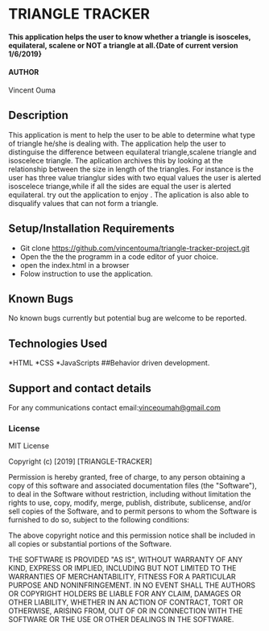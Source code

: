 # TRIANGLE TRACKER
#### This application helps the user to know whether a triangle is isosceles, equilateral, scalene or NOT a triangle at all.{Date of current version 1/6/2019}
#### AUTHOR
Vincent Ouma
## Description
This application is ment to help the user  to be able to determine what type of triangle he/she is dealing with.
The application help the user to distinguise the difference between equilateral triangle,scalene triangle and isoscelece triangle.
The aplication archives this by looking at the relationship between the size in length of the triangles.
For instance is the user has three value trianglur sides with two equal values the user is alerted isoscelece triange,while if all the sides are equal the user is alerted equilateral.
try out the application to enjoy .
The aplication is also able to disqualify values that can not form a triangle.



## Setup/Installation Requirements
* Git clone https://github.com/vincentouma/triangle-tracker-project.git
* Open the the the programm in a code editor of yuor choice.
* open the index.html in a browser 
* Folow instruction to use the application.


## Known Bugs
No known bugs currently but potential bug are welcome to be reported.
## Technologies Used
*HTML
*CSS
*JavaScripts
##Behavior driven development.

## Support and contact details
For any communications contact
email:vinceoumah@gmail.com
### License

MIT License

Copyright (c) [2019] [TRIANGLE-TRACKER]

Permission is hereby granted, free of charge, to any person obtaining a copy
of this software and associated documentation files (the "Software"), to deal
in the Software without restriction, including without limitation the rights
to use, copy, modify, merge, publish, distribute, sublicense, and/or sell
copies of the Software, and to permit persons to whom the Software is
furnished to do so, subject to the following conditions:

The above copyright notice and this permission notice shall be included in all
copies or substantial portions of the Software.

THE SOFTWARE IS PROVIDED "AS IS", WITHOUT WARRANTY OF ANY KIND, EXPRESS OR
IMPLIED, INCLUDING BUT NOT LIMITED TO THE WARRANTIES OF MERCHANTABILITY,
FITNESS FOR A PARTICULAR PURPOSE AND NONINFRINGEMENT. IN NO EVENT SHALL THE
AUTHORS OR COPYRIGHT HOLDERS BE LIABLE FOR ANY CLAIM, DAMAGES OR OTHER
LIABILITY, WHETHER IN AN ACTION OF CONTRACT, TORT OR OTHERWISE, ARISING FROM,
OUT OF OR IN CONNECTION WITH THE SOFTWARE OR THE USE OR OTHER DEALINGS IN THE
SOFTWARE.
  
